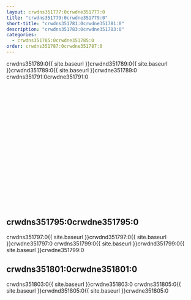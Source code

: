 ```yaml
---
layout: crwdns351777:0crwdne351777:0
title: "crwdns351779:0crwdne351779:0"
short-title: "crwdns351781:0crwdne351781:0"
description: "crwdns351783:0crwdne351783:0"
categories:
  - crwdns351785:0crwdne351785:0
order: crwdns351787:0crwdne351787:0
---
```


crwdns351789:0{{ site.baseurl }}crwdnd351789:0{{ site.baseurl }}crwdnd351789:0{{ site.baseurl }}crwdne351789:0 crwdns351791:0crwdne351791:0

<div class="video-wrapper">
<iframe width="560" height="315" src="crwdns351793:0crwdne351793:0" frameborder="0" allow="autoplay; encrypted-media" allowfullscreen></iframe>
</div>

## crwdns351795:0crwdne351795:0

crwdns351797:0{{ site.baseurl }}crwdnd351797:0{{ site.baseurl }}crwdne351797:0 crwdns351799:0{{ site.baseurl }}crwdnd351799:0{{ site.baseurl }}crwdne351799:0

## crwdns351801:0crwdne351801:0

crwdns351803:0{{ site.baseurl }}crwdne351803:0 crwdns351805:0{{ site.baseurl }}crwdnd351805:0{{ site.baseurl }}crwdne351805:0
